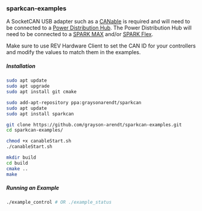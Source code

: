 ### sparkcan-examples

A SocketCAN USB adapter such as a [CANable](https://canable.io/) is required and will need to be connected to a [Power Distribution Hub](https://www.revrobotics.com/rev-11-1850/). The Power Distribution Hub will need to be connected to a [SPARK MAX](https://www.revrobotics.com/rev-11-2158/) and/or [SPARK Flex](https://www.revrobotics.com/rev-11-2159/).

Make sure to use REV Hardware Client to set the CAN ID for your controllers and modify the values to match them in the examples.

##### Installation
```bash
sudo apt update
sudo apt upgrade
sudo apt install git cmake

sudo add-apt-repository ppa:graysonarendt/sparkcan
sudo apt update
sudo apt install sparkcan

git clone https://github.com/grayson-arendt/sparkcan-examples.git
cd sparkcan-examples/

chmod +x canableStart.sh
./canableStart.sh

mkdir build
cd build
cmake ..
make
```

##### Running an Example

```bash
./example_control # OR ./example_status
```